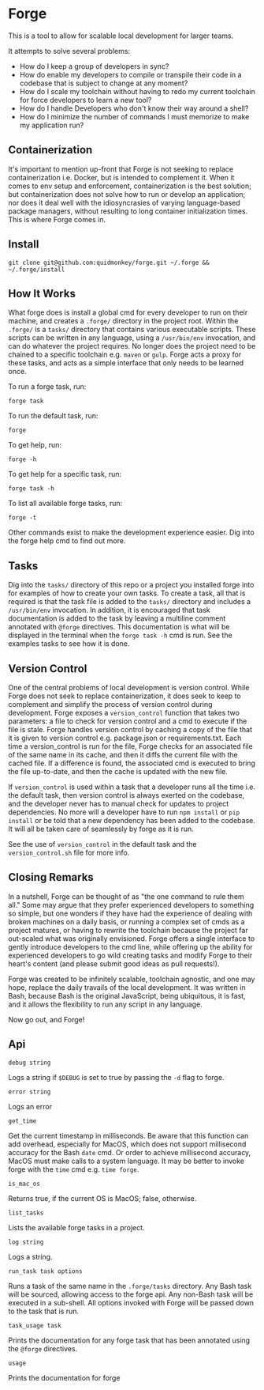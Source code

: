 # Forge

This is a tool to allow for scalable local development for larger teams.

It attempts to solve several problems:

* How do I keep a group of developers in sync?
* How do enable my developers to compile or transpile their code in a codebase that is subject to change at any moment?
* How do I scale my toolchain without having to redo my current toolchain for force developers to learn a new tool?
* How do I handle Developers who don't know their way around a shell?
* How do I minimize the number of commands I must memorize to make my application run?

## Containerization

It's important to mention up-front that Forge is not seeking to replace containerization i.e. Docker, but is intended to complement it. When it comes to env setup and enforcement, containerization is the best solution; but containerization does not solve how to run or develop an application; nor does it deal well with the idiosyncrasies of varying language-based package managers, without resulting to long container initialization times. This is where Forge comes in.

## Install
```
git clone git@github.com:quidmonkey/forge.git ~/.forge && ~/.forge/install
```

## How It Works

What forge does is install a global cmd for every developer to run on their machine, and creates a `.forge/` directory in the project root. Within the `.forge/` is a `tasks/` directory that contains various executable scripts. These scripts can be written in any language, using a `/usr/bin/env` invocation, and can do whatever the project requires. No longer does the project need to be chained to a specific toolchain e.g. `maven` or `gulp`. Forge acts a proxy for these tasks, and acts as a simple interface that only needs to be learned once.

To run a forge task, run:
```script
forge task
```

To run the default task, run:
```script
forge
```

To get help, run:
```script
forge -h
```

To get help for a specific task, run:
```script
forge task -h
```

To list all available forge tasks, run:
```script
forge -t
```

Other commands exist to make the development experience easier. Dig into the forge help cmd to find out more.

## Tasks

Dig into the `tasks/` directory of this repo or a project you installed forge into for examples of how to create your own tasks. To create a task, all that is required is that the task file is added to the `tasks/` directory and includes a `/usr/bin/env` invocation. In addition, it is encouraged that task documentation is added to the task by leaving a multiline comment annotated with `@forge` directives. This documentation is what will be displayed in the terminal when the `forge task -h` cmd is run. See the examples tasks to see how it is done.

## Version Control

One of the central problems of local development is version control. While Forge does not seek to replace containerization, it does seek to keep to complement and simplify the process of version control during development. Forge exposes a `version_control` function that takes two parameters: a file to check for version control and a cmd to execute if the file is stale. Forge handles version control by caching a copy of the file that it is given to version control e.g. package.json or requirements.txt. Each time a version_control is run for the file, Forge checks for an associated file of the same name in its cache, and then it diffs the current file with the cached file. If a difference is found, the associated cmd is executed to bring the file up-to-date, and then the cache is updated with the new file.

If `version_control` is used within a task that a developer runs all the time i.e. the default task, then version control is always exerted on the codebase, and the developer never has to manual check for updates to project dependencies. No more will a developer have to run `npm install` or `pip install` or be told that a new dependency has been added to the codebase. It will all be taken care of seamlessly by forge as it is run.

See the use of `version_control` in the default task and the `version_control.sh` file for more info.

## Closing Remarks

In a nutshell, Forge can be thought of as "the one command to rule them all." Some may argue that they prefer experienced developers to something so simple, but one wonders if they have had the experience of dealing with broken machines on a daily basis, or running a complex set of cmds as a project matures, or having to rewrite the toolchain because the project far out-scaled what was originally envisioned. Forge offers a single interface to gently introduce developers to the cmd line, while offering up the ability for experienced developers to go wild creating tasks and modify Forge to their heart's content (and please submit good ideas as pull requests!).

Forge was created to be infinitely scalable, toolchain agnostic, and one may hope, replace the daily travails of the local development. It was written in Bash, because Bash is the original JavaScript, being ubiquitous, it is fast, and it allows the flexibility to run any script in any language.

Now go out, and Forge!

## Api

```script
debug string
```

Logs a string if `$DEBUG` is set to true by passing the `-d` flag to forge.

```script
error string
```

Logs an error

```script
get_time
```

Get the current timestamp in milliseconds. Be aware that this function can add overhead, especially for MacOS, which does not support millisecond accuracy for the Bash `date` cmd. Or order to achieve millisecond accuracy, MacOS must make calls to a system language. It may be better to invoke forge with the `time` cmd e.g. `time forge`.

```script
is_mac_os
```

Returns true, if the current OS is MacOS; false, otherwise.

```script
list_tasks
```
Lists the available forge tasks in a project.

```script
log string
```

Logs a string.

```script
run_task task options
```

Runs a task of the same name in the `.forge/tasks` directory. Any Bash task will be sourced, allowing access to the forge api. Any non-Bash task will be executed in a sub-shell. All options invoked with Forge will be passed down to the task that is run.

```script
task_usage task
```

Prints the documentation for any forge task that has been annotated using the `@forge` directives.

```script
usage
```

Prints the documentation for forge
